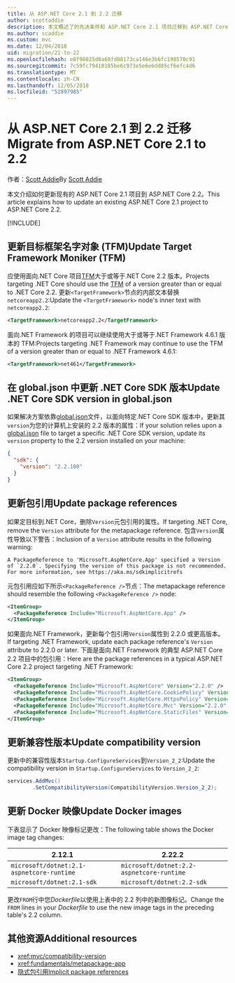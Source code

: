 ```yaml
---
title: 从 ASP.NET Core 2.1 到 2.2 迁移
author: scottaddie
description: 本文概述了的先决条件和 ASP.NET Core 2.1 项目迁移到 ASP.NET Core 2.2 的最常见步骤。
ms.author: scaddie
ms.custom: mvc
ms.date: 12/04/2018
uid: migration/21-to-22
ms.openlocfilehash: e8f98825d8a68fd88173ca146e3b6fc198570c91
ms.sourcegitcommit: 7c59fc79410185be6c973e5e6e6dd85cf6efc4d6
ms.translationtype: MT
ms.contentlocale: zh-CN
ms.lasthandoff: 12/05/2018
ms.locfileid: "52897985"
---
```

# <a name="migrate-from-aspnet-core-21-to-22"></a><span data-ttu-id="ab159-103">从 ASP.NET Core 2.1 到 2.2 迁移</span><span class="sxs-lookup"><span data-stu-id="ab159-103">Migrate from ASP.NET Core 2.1 to 2.2</span></span>

<span data-ttu-id="ab159-104">作者：[Scott Addie](https://github.com/scottaddie)</span><span class="sxs-lookup"><span data-stu-id="ab159-104">By [Scott Addie](https://github.com/scottaddie)</span></span>

<span data-ttu-id="ab159-105">本文介绍如何更新现有的 ASP.NET Core 2.1 项目到 ASP.NET Core 2.2。</span><span class="sxs-lookup"><span data-stu-id="ab159-105">This article explains how to update an existing ASP.NET Core 2.1 project to ASP.NET Core 2.2.</span></span>

[!INCLUDE[](~/includes/net-core-prereqs-all-2.2.md)]

## <a name="update-target-framework-moniker-tfm"></a><span data-ttu-id="ab159-106">更新目标框架名字对象 (TFM)</span><span class="sxs-lookup"><span data-stu-id="ab159-106">Update Target Framework Moniker (TFM)</span></span>

<span data-ttu-id="ab159-107">应使用面向.NET Core 项目[TFM](/dotnet/standard/frameworks#referring-to-frameworks)大于或等于.NET Core 2.2 版本。</span><span class="sxs-lookup"><span data-stu-id="ab159-107">Projects targeting .NET Core should use the [TFM](/dotnet/standard/frameworks#referring-to-frameworks) of a version greater than or equal to .NET Core 2.2.</span></span> <span data-ttu-id="ab159-108">更新`<TargetFramework>`节点的内部文本替换`netcoreapp2.2`:</span><span class="sxs-lookup"><span data-stu-id="ab159-108">Update the `<TargetFramework>` node's inner text with `netcoreapp2.2`:</span></span>

```xml
<TargetFramework>netcoreapp2.2</TargetFramework>
```

<span data-ttu-id="ab159-109">面向.NET Framework 的项目可以继续使用大于或等于.NET Framework 4.6.1 版本的 TFM:</span><span class="sxs-lookup"><span data-stu-id="ab159-109">Projects targeting .NET Framework may continue to use the TFM of a version greater than or equal to .NET Framework 4.6.1:</span></span>

```xml
<TargetFramework>net461</TargetFramework>
```

## <a name="update-net-core-sdk-version-in-globaljson"></a><span data-ttu-id="ab159-110">在 global.json 中更新 .NET Core SDK 版本</span><span class="sxs-lookup"><span data-stu-id="ab159-110">Update .NET Core SDK version in global.json</span></span>

<span data-ttu-id="ab159-111">如果解决方案依靠[global.json](/dotnet/core/tools/global-json)文件，以面向特定.NET Core SDK 版本中，更新其`version`为您的计算机上安装的 2.2 版本的属性：</span><span class="sxs-lookup"><span data-stu-id="ab159-111">If your solution relies upon a [global.json](/dotnet/core/tools/global-json) file to target a specific .NET Core SDK version, update its `version` property to the 2.2 version installed on your machine:</span></span>

```json
{
  "sdk": {
    "version": "2.2.100"
  }
}
```

## <a name="update-package-references"></a><span data-ttu-id="ab159-112">更新包引用</span><span class="sxs-lookup"><span data-stu-id="ab159-112">Update package references</span></span>

<span data-ttu-id="ab159-113">如果定目标到.NET Core，删除`Version`元包引用的属性。</span><span class="sxs-lookup"><span data-stu-id="ab159-113">If targeting .NET Core, remove the `Version` attribute for the metapackage reference.</span></span> <span data-ttu-id="ab159-114">包含`Version`属性导致以下警告：</span><span class="sxs-lookup"><span data-stu-id="ab159-114">Inclusion of a `Version` attribute results in the following warning:</span></span>

```console
A PackageReference to 'Microsoft.AspNetCore.App' specified a Version of `2.2.0`. Specifying the version of this package is not recommended. For more information, see https://aka.ms/sdkimplicitrefs
```

<span data-ttu-id="ab159-115">元包引用应如下所示`<PackageReference />`节点：</span><span class="sxs-lookup"><span data-stu-id="ab159-115">The metapackage reference should resemble the following `<PackageReference />` node:</span></span>

```xml
<ItemGroup>
  <PackageReference Include="Microsoft.AspNetCore.App" />
</ItemGroup>
```

<span data-ttu-id="ab159-116">如果面向.NET Framework，更新每个包引用`Version`属性到 2.2.0 或更高版本。</span><span class="sxs-lookup"><span data-stu-id="ab159-116">If targeting .NET Framework, update each package reference's `Version` attribute to 2.2.0 or later.</span></span> <span data-ttu-id="ab159-117">下面是面向.NET Framework 的典型 ASP.NET Core 2.2 项目中的包引用：</span><span class="sxs-lookup"><span data-stu-id="ab159-117">Here are the package references in a typical ASP.NET Core 2.2 project targeting .NET Framework:</span></span>

```xml
<ItemGroup>
  <PackageReference Include="Microsoft.AspNetCore" Version="2.2.0" />
  <PackageReference Include="Microsoft.AspNetCore.CookiePolicy" Version="2.2.0" />
  <PackageReference Include="Microsoft.AspNetCore.HttpsPolicy" Version="2.2.0"/>
  <PackageReference Include="Microsoft.AspNetCore.Mvc" Version="2.2.0" />
  <PackageReference Include="Microsoft.AspNetCore.StaticFiles" Version="2.2.0" />
</ItemGroup>
```

## <a name="update-compatibility-version"></a><span data-ttu-id="ab159-118">更新兼容性版本</span><span class="sxs-lookup"><span data-stu-id="ab159-118">Update compatibility version</span></span>

<span data-ttu-id="ab159-119">更新中的兼容性版本`Startup.ConfigureServices`到`Version_2_2`:</span><span class="sxs-lookup"><span data-stu-id="ab159-119">Update the compatibility version in `Startup.ConfigureServices` to `Version_2_2`:</span></span>

```csharp
services.AddMvc()
        .SetCompatibilityVersion(CompatibilityVersion.Version_2_2);
```

## <a name="update-docker-images"></a><span data-ttu-id="ab159-120">更新 Docker 映像</span><span class="sxs-lookup"><span data-stu-id="ab159-120">Update Docker images</span></span>

<span data-ttu-id="ab159-121">下表显示了 Docker 映像标记更改：</span><span class="sxs-lookup"><span data-stu-id="ab159-121">The following table shows the Docker image tag changes:</span></span>

|<span data-ttu-id="ab159-122">2.1</span><span class="sxs-lookup"><span data-stu-id="ab159-122">2.1</span></span>                                       |<span data-ttu-id="ab159-123">2.2</span><span class="sxs-lookup"><span data-stu-id="ab159-123">2.2</span></span>                                       |
|------------------------------------------|------------------------------------------|
|`microsoft/dotnet:2.1-aspnetcore-runtime` |`microsoft/dotnet:2.2-aspnetcore-runtime` |
|`microsoft/dotnet:2.1-sdk`                |`microsoft/dotnet:2.2-sdk`                |

<span data-ttu-id="ab159-124">更改`FROM`行中您*Dockerfile*以使用上表中的 2.2 列中的新图像标记。</span><span class="sxs-lookup"><span data-stu-id="ab159-124">Change the `FROM` lines in your *Dockerfile* to use the new image tags in the preceding table's 2.2 column.</span></span>

## <a name="additional-resources"></a><span data-ttu-id="ab159-125">其他资源</span><span class="sxs-lookup"><span data-stu-id="ab159-125">Additional resources</span></span>

* <xref:mvc/compatibility-version>
* <xref:fundamentals/metapackage-app>
* [<span data-ttu-id="ab159-126">隐式包引用</span><span class="sxs-lookup"><span data-stu-id="ab159-126">Implicit package references</span></span>](/dotnet/core/tools/csproj#implicit-package-references)
